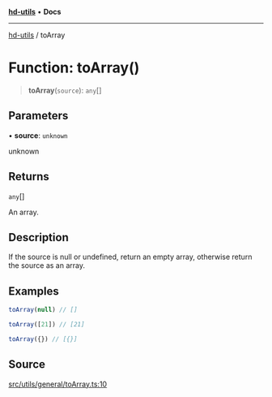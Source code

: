 [**hd-utils**](../README.md) • **Docs**

***

[hd-utils](../globals.md) / toArray

# Function: toArray()

> **toArray**(`source`): `any`[]

## Parameters

• **source**: `unknown`

unknown

## Returns

`any`[]

An array.

## Description

If the source is null or undefined, return an empty array, otherwise return the source as an array.

## Examples

```ts
toArray(null) // []
```

```ts
toArray([21]) // [21]
```

```ts
toArray({}) // [{}]
```

## Source

[src/utils/general/toArray.ts:10](https://github.com/AhmadHddad/h-utils/blob/8e9e542f98b1a43a336ce585dc8666b21b0e894d/src/utils/general/toArray.ts#L10)
